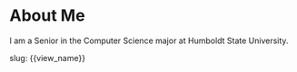 # About Me
I am a Senior in the Computer Science major at Humboldt State University.

slug: {{view_name}}